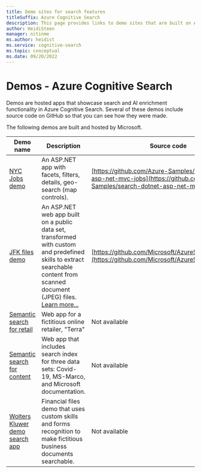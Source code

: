 ```yaml
---
title: Demo sites for search features
titleSuffix: Azure Cognitive Search
description: This page provides links to demo sites that are built on Azure Cognitive Search. Try a web app to see how search performs.
author: HeidiSteen
manager: nitinme
ms.author: heidist
ms.service: cognitive-search
ms.topic: conceptual
ms.date: 09/20/2022
---
```


# Demos - Azure Cognitive Search

Demos are hosted apps that showcase search and AI enrichment functionality in Azure Cognitive Search. Several of these demos include source code on GitHub so that you can see how they were made.

The following demos are built and hosted by Microsoft.

| Demo name | Description | Source code |
|-----------|------------ |-------------|
| [NYC Jobs demo](https://azjobsdemo.azurewebsites.net/) | An ASP.NET app with facets, filters, details, geo-search (map controls). | [https://github.com/Azure-Samples/search-dotnet-asp-net-mvc-jobs](https://github.com/Azure-Samples/search-dotnet-asp-net-mvc-jobs) |
| [JFK files demo](https://jfk-demo-2019.azurewebsites.net/#/) | An ASP.NET web app built on a public data set, transformed with custom and predefined skills to extract searchable content from scanned document (JPEG) files. [Learn more...](https://www.microsoft.com/ai/ai-lab-jfk-files) | [https://github.com/Microsoft/AzureSearch_JFK_Files](https://github.com/Microsoft/AzureSearch_JFK_Files) |
| [Semantic search for retail](https://brave-meadow-0f59c9b1e.1.azurestaticapps.net/) | Web app for a fictitious online retailer, "Terra" | Not available |
| [Semantic search for content](https://semantic-search-demo-web.azurewebsites.net/) | Web app that includes search index for three data sets: Covid-19, MS-Marco, and Microsoft documentation. | Not available |
| [Wolters Kluwer demo search app](https://wolterskluwereap.azurewebsites.net/) | Financial files demo that uses custom skills and forms recognition to make fictitious business documents searchable. | Not available |
